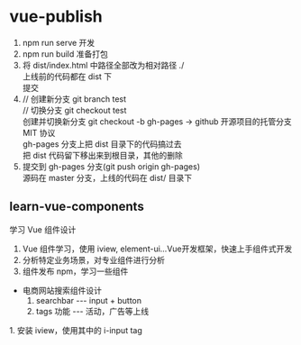 # vue-publish

1. npm run serve 开发
2. npm run build 准备打包
3. 将 dist/index.html 中路径全部改为相对路径 ./  
   上线前的代码都在 dist 下  
   提交  
4. // 创建新分支 git branch test  
   // 切换分支 git checkout test  
   创建并切换新分支 git checkout -b gh-pages  -> github 开源项目的托管分支 MIT 协议  
   gh-pages 分支上把 dist 目录下的代码搞过去  
   把 dist 代码留下移出来到根目录，其他的删除  
5. 提交到 gh-pages 分支(git push origin gh-pages)  
   源码在 master 分支，上线的代码在 dist/ 目录下  

## learn-vue-components  

学习 Vue 组件设计  

1. Vue 组件学习，使用 iview, element-ui...Vue开发框架，快速上手组件式开发  
2. 分析特定业务场景，对专业组件进行分析  
3. 组件发布 npm，学习一些组件  

- 电商网站搜索组件设计  
  1. searchbar --- input + button  
  2. tags 功能 --- 活动，广告等上线  
  
<search />  
1. 安装 iview，使用其中的 i-input tag  
